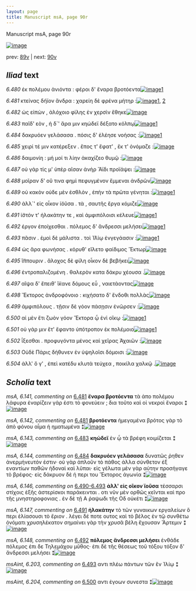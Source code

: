 ```yaml
---
layout: page
title: Manuscript msA, page 90r
---
```


Manuscript msA, page 90r

[![image](http://www.homermultitext.org/iipsrv?OBJ=IIP,1.0&FIF=/project/homer/pyramidal/deepzoom/hmt/vaimg/2017a/VA090RN_0262.tif&WID=100&CVT=JPEG)](http://www.homermultitext.org/ict2/?urn=urn:cite2:hmt:vaimg.2017a:VA090RN_0262)

prev:  [89v](../89v) | next:  [90v](../90v)

## *Iliad* text

*6.480* <a id="6.480"/> ἐκ πολέμου ἀνιόντα : φέροι δ' ἔναρα βροτόεντα[![image](http://www.homermultitext.org/iipsrv?OBJ=IIP,1.0&FIF=/project/homer/pyramidal/deepzoom/hmt/vaimg/2017a/VA090RN_0262.tif&RGN=0.162,0.2096,0.467,0.0346&WID=1000&CVT=JPEG)](http://www.homermultitext.org/ict2/?urn=urn:cite2:hmt:vaimg.2017a:VA090RN_0262@0.162,0.2096,0.467,0.0346)[1](#msAil_6.293)

*6.481* <a id="6.481"/> κτείνας δήϊον ἄνδρα : χαρείη δὲ φρένα μήτηρ :[![image](http://www.homermultitext.org/iipsrv?OBJ=IIP,1.0&FIF=/project/homer/pyramidal/deepzoom/hmt/vaimg/2017a/VA090RN_0262.tif&RGN=0.162,0.2359,0.467,0.0263&WID=1000&CVT=JPEG)](http://www.homermultitext.org/ict2/?urn=urn:cite2:hmt:vaimg.2017a:VA090RN_0262@0.162,0.2359,0.467,0.0263)[1](#msA_6.142), [2](#msA_6.141)

*6.482* <a id="6.482"/> ὡς εἰπὼν , ἀλόχοιο φίλης ἐν χερσὶν ἔθηκε[![image](http://www.homermultitext.org/iipsrv?OBJ=IIP,1.0&FIF=/project/homer/pyramidal/deepzoom/hmt/vaimg/2017a/VA090RN_0262.tif&RGN=0.153,0.2547,0.467,0.0263&WID=1000&CVT=JPEG)](http://www.homermultitext.org/ict2/?urn=urn:cite2:hmt:vaimg.2017a:VA090RN_0262@0.153,0.2547,0.467,0.0263)

*6.483* <a id="6.483"/> παῖδ' εὸν , ἡ δ`' ἄρα μιν κηώδεϊ δέξατο κόλπῳ[![image](http://www.homermultitext.org/iipsrv?OBJ=IIP,1.0&FIF=/project/homer/pyramidal/deepzoom/hmt/vaimg/2017a/VA090RN_0262.tif&RGN=0.153,0.2727,0.467,0.0263&WID=1000&CVT=JPEG)](http://www.homermultitext.org/ict2/?urn=urn:cite2:hmt:vaimg.2017a:VA090RN_0262@0.153,0.2727,0.467,0.0263)[1](#msA_6.143)

*6.484* <a id="6.484"/> δακρυόεν γελάσασα . πόσις δ' ἐλέησε νοήσας :[![image](http://www.homermultitext.org/iipsrv?OBJ=IIP,1.0&FIF=/project/homer/pyramidal/deepzoom/hmt/vaimg/2017a/VA090RN_0262.tif&RGN=0.151,0.29,0.467,0.0263&WID=1000&CVT=JPEG)](http://www.homermultitext.org/ict2/?urn=urn:cite2:hmt:vaimg.2017a:VA090RN_0262@0.151,0.29,0.467,0.0263)[1](#msA_6.144)

*6.485* <a id="6.485"/> χειρί τέ μιν κατέρεξεν . ἔπος τ' ἔφατ' , ἔκ τ' ὀνόμαζε :[![image](http://www.homermultitext.org/iipsrv?OBJ=IIP,1.0&FIF=/project/homer/pyramidal/deepzoom/hmt/vaimg/2017a/VA090RN_0262.tif&RGN=0.156,0.3156,0.467,0.0263&WID=1000&CVT=JPEG)](http://www.homermultitext.org/ict2/?urn=urn:cite2:hmt:vaimg.2017a:VA090RN_0262@0.156,0.3156,0.467,0.0263)

*6.486* <a id="6.486"/> δαιμονίη : μή μοί τι λίην ἀκαχίζεο θυμῷ :[![image](http://www.homermultitext.org/iipsrv?OBJ=IIP,1.0&FIF=/project/homer/pyramidal/deepzoom/hmt/vaimg/2017a/VA090RN_0262.tif&RGN=0.154,0.3321,0.467,0.0263&WID=1000&CVT=JPEG)](http://www.homermultitext.org/ict2/?urn=urn:cite2:hmt:vaimg.2017a:VA090RN_0262@0.154,0.3321,0.467,0.0263)

*6.487* <a id="6.487"/> οὐ γάρ τίς μ' ὑπὲρ αῖσαν ἀνὴρ Ἄϊδι προϊάψει :[![image](http://www.homermultitext.org/iipsrv?OBJ=IIP,1.0&FIF=/project/homer/pyramidal/deepzoom/hmt/vaimg/2017a/VA090RN_0262.tif&RGN=0.154,0.3509,0.467,0.0263&WID=1000&CVT=JPEG)](http://www.homermultitext.org/ict2/?urn=urn:cite2:hmt:vaimg.2017a:VA090RN_0262@0.154,0.3509,0.467,0.0263)

*6.488* <a id="6.488"/> μοῖραν δ' οὔ τινα φημὶ πεφυγμένον ἔμμεναι ἀνδρῶν[![image](http://www.homermultitext.org/iipsrv?OBJ=IIP,1.0&FIF=/project/homer/pyramidal/deepzoom/hmt/vaimg/2017a/VA090RN_0262.tif&RGN=0.154,0.3711,0.467,0.0263&WID=1000&CVT=JPEG)](http://www.homermultitext.org/ict2/?urn=urn:cite2:hmt:vaimg.2017a:VA090RN_0262@0.154,0.3711,0.467,0.0263)

*6.489* <a id="6.489"/> οὐ κακὸν οὐδε μὲν ἐσθλὸν , ἐπὴν τὰ πρῶτα γένηται :[![image](http://www.homermultitext.org/iipsrv?OBJ=IIP,1.0&FIF=/project/homer/pyramidal/deepzoom/hmt/vaimg/2017a/VA090RN_0262.tif&RGN=0.154,0.3922,0.467,0.0263&WID=1000&CVT=JPEG)](http://www.homermultitext.org/ict2/?urn=urn:cite2:hmt:vaimg.2017a:VA090RN_0262@0.154,0.3922,0.467,0.0263)[1](#msA_6.145)

*6.490* <a id="6.490"/> ἀλλ`' εἰς οἶκον ἰ̈οῦσα . τὰ , σαυτῆς ἔργα κόμιζε[![image](http://www.homermultitext.org/iipsrv?OBJ=IIP,1.0&FIF=/project/homer/pyramidal/deepzoom/hmt/vaimg/2017a/VA090RN_0262.tif&RGN=0.149,0.411,0.467,0.0263&WID=1000&CVT=JPEG)](http://www.homermultitext.org/ict2/?urn=urn:cite2:hmt:vaimg.2017a:VA090RN_0262@0.149,0.411,0.467,0.0263)

*6.491* <a id="6.491"/> ἱ̈στόν τ' ἠλακάτην τε , καὶ ἀμφιπόλοισι κέλευε[![image](http://www.homermultitext.org/iipsrv?OBJ=IIP,1.0&FIF=/project/homer/pyramidal/deepzoom/hmt/vaimg/2017a/VA090RN_0262.tif&RGN=0.15,0.4282,0.467,0.0263&WID=1000&CVT=JPEG)](http://www.homermultitext.org/ict2/?urn=urn:cite2:hmt:vaimg.2017a:VA090RN_0262@0.15,0.4282,0.467,0.0263)[1](#msA_6.147)

*6.492* <a id="6.492"/> έργον ἐποίχεσθαι . πόλεμος δ' ἄνδρεσσι μελήσει[![image](http://www.homermultitext.org/iipsrv?OBJ=IIP,1.0&FIF=/project/homer/pyramidal/deepzoom/hmt/vaimg/2017a/VA090RN_0262.tif&RGN=0.146,0.4485,0.467,0.0263&WID=1000&CVT=JPEG)](http://www.homermultitext.org/ict2/?urn=urn:cite2:hmt:vaimg.2017a:VA090RN_0262@0.146,0.4485,0.467,0.0263)[1](#msA_6.148)

*6.493* <a id="6.493"/> πᾶσιν . ἐμοὶ δὲ μάλιστα . τοὶ Ἰ̈λίῳ ἐνγεγάασιν :[![image](http://www.homermultitext.org/iipsrv?OBJ=IIP,1.0&FIF=/project/homer/pyramidal/deepzoom/hmt/vaimg/2017a/VA090RN_0262.tif&RGN=0.146,0.4673,0.467,0.0263&WID=1000&CVT=JPEG)](http://www.homermultitext.org/ict2/?urn=urn:cite2:hmt:vaimg.2017a:VA090RN_0262@0.146,0.4673,0.467,0.0263)[1](#msAint_6.203)

*6.494* <a id="6.494"/> ὡς ἄρα φωνήσας . κόρυθ' εἵλετο φαίδιμος Ἕκτωρ[![image](http://www.homermultitext.org/iipsrv?OBJ=IIP,1.0&FIF=/project/homer/pyramidal/deepzoom/hmt/vaimg/2017a/VA090RN_0262.tif&RGN=0.147,0.4876,0.467,0.0263&WID=1000&CVT=JPEG)](http://www.homermultitext.org/ict2/?urn=urn:cite2:hmt:vaimg.2017a:VA090RN_0262@0.147,0.4876,0.467,0.0263)

*6.495* <a id="6.495"/> ἵ̈ππουριν . ἄλοχος δὲ φίλη οἶκον δὲ βεβήκει[![image](http://www.homermultitext.org/iipsrv?OBJ=IIP,1.0&FIF=/project/homer/pyramidal/deepzoom/hmt/vaimg/2017a/VA090RN_0262.tif&RGN=0.146,0.5064,0.467,0.0263&WID=1000&CVT=JPEG)](http://www.homermultitext.org/ict2/?urn=urn:cite2:hmt:vaimg.2017a:VA090RN_0262@0.146,0.5064,0.467,0.0263)

*6.496* <a id="6.496"/> ἐντροπαλιζομένη . θαλερὸν κατα δάκρυ χέουσα .[![image](http://www.homermultitext.org/iipsrv?OBJ=IIP,1.0&FIF=/project/homer/pyramidal/deepzoom/hmt/vaimg/2017a/VA090RN_0262.tif&RGN=0.148,0.5229,0.467,0.0263&WID=1000&CVT=JPEG)](http://www.homermultitext.org/ict2/?urn=urn:cite2:hmt:vaimg.2017a:VA090RN_0262@0.148,0.5229,0.467,0.0263)

*6.497* <a id="6.497"/> αῖψα δ' ἔπειθ' ἵ̈κανε δόμους εὖ , ναιετάοντας[![image](http://www.homermultitext.org/iipsrv?OBJ=IIP,1.0&FIF=/project/homer/pyramidal/deepzoom/hmt/vaimg/2017a/VA090RN_0262.tif&RGN=0.146,0.5455,0.467,0.0263&WID=1000&CVT=JPEG)](http://www.homermultitext.org/ict2/?urn=urn:cite2:hmt:vaimg.2017a:VA090RN_0262@0.146,0.5455,0.467,0.0263)

*6.498* <a id="6.498"/> Ἕκτορος ἀνδροφόνοιο : κιχήσατο δ' ἔνδοθι πολλὰς[![image](http://www.homermultitext.org/iipsrv?OBJ=IIP,1.0&FIF=/project/homer/pyramidal/deepzoom/hmt/vaimg/2017a/VA090RN_0262.tif&RGN=0.145,0.5665,0.467,0.0263&WID=1000&CVT=JPEG)](http://www.homermultitext.org/ict2/?urn=urn:cite2:hmt:vaimg.2017a:VA090RN_0262@0.145,0.5665,0.467,0.0263)

*6.499* <a id="6.499"/> ἀμφιπόλους . τῇσιν δὲ γόον πάσῃσιν ἐνῶρσεν :[![image](http://www.homermultitext.org/iipsrv?OBJ=IIP,1.0&FIF=/project/homer/pyramidal/deepzoom/hmt/vaimg/2017a/VA090RN_0262.tif&RGN=0.144,0.5823,0.467,0.0263&WID=1000&CVT=JPEG)](http://www.homermultitext.org/ict2/?urn=urn:cite2:hmt:vaimg.2017a:VA090RN_0262@0.144,0.5823,0.467,0.0263)

*6.500* <a id="6.500"/> αἱ μὲν ἔτι ζωὸν γόον Ἕκτορα ᾧ ἐνὶ οἴκῳ :[![image](http://www.homermultitext.org/iipsrv?OBJ=IIP,1.0&FIF=/project/homer/pyramidal/deepzoom/hmt/vaimg/2017a/VA090RN_0262.tif&RGN=0.139,0.6026,0.467,0.0263&WID=1000&CVT=JPEG)](http://www.homermultitext.org/ict2/?urn=urn:cite2:hmt:vaimg.2017a:VA090RN_0262@0.139,0.6026,0.467,0.0263)[1](#msAint_6.204)

*6.501* <a id="6.501"/> οὐ γάρ μιν ἔτ' ἔφαντο ὑπότροπον ἐκ πολέμοιο[![image](http://www.homermultitext.org/iipsrv?OBJ=IIP,1.0&FIF=/project/homer/pyramidal/deepzoom/hmt/vaimg/2017a/VA090RN_0262.tif&RGN=0.138,0.6228,0.467,0.0263&WID=1000&CVT=JPEG)](http://www.homermultitext.org/ict2/?urn=urn:cite2:hmt:vaimg.2017a:VA090RN_0262@0.138,0.6228,0.467,0.0263)[1](#msAil_6.A26)

*6.502* <a id="6.502"/> ΐξεσθαι . προφυγόντα μένος καὶ χεῖρας Ἀχαιῶν :[![image](http://www.homermultitext.org/iipsrv?OBJ=IIP,1.0&FIF=/project/homer/pyramidal/deepzoom/hmt/vaimg/2017a/VA090RN_0262.tif&RGN=0.138,0.6394,0.467,0.0263&WID=1000&CVT=JPEG)](http://www.homermultitext.org/ict2/?urn=urn:cite2:hmt:vaimg.2017a:VA090RN_0262@0.138,0.6394,0.467,0.0263)

*6.503* <a id="6.503"/> Οὐδὲ Πάρις δήθυνεν ἐν ὑψηλοῖσι δόμοισι :[![image](http://www.homermultitext.org/iipsrv?OBJ=IIP,1.0&FIF=/project/homer/pyramidal/deepzoom/hmt/vaimg/2017a/VA090RN_0262.tif&RGN=0.133,0.6597,0.467,0.0263&WID=1000&CVT=JPEG)](http://www.homermultitext.org/ict2/?urn=urn:cite2:hmt:vaimg.2017a:VA090RN_0262@0.133,0.6597,0.467,0.0263)

*6.504* <a id="6.504"/> ἀλλ' ὅ γ' , ἐπεὶ κατέδυ κλυτὰ τεύχεα , ποικίλα χαλκῷ .[![image](http://www.homermultitext.org/iipsrv?OBJ=IIP,1.0&FIF=/project/homer/pyramidal/deepzoom/hmt/vaimg/2017a/VA090RN_0262.tif&RGN=0.153,0.6784,0.467,0.0263&WID=1000&CVT=JPEG)](http://www.homermultitext.org/ict2/?urn=urn:cite2:hmt:vaimg.2017a:VA090RN_0262@0.153,0.6784,0.467,0.0263)

## *Scholia* text

*msA, 6.141, commenting on* [6.481](#6.481)  <a id="msA_6.141"/> **ἔναρα βροτόεντα** τὰ ἀπο πολέμου λάφυρα ἐναρίζειν γάρ ἐστι τὸ φονεύειν ; δια τοῦτο καὶ οἱ νεκροὶ ἔναροι ⁑[![image](http://www.homermultitext.org/iipsrv?OBJ=IIP,1.0&FIF=/project/homer/pyramidal/deepzoom/hmt/vaimg/2017a/VA090RN_0262.tif&RGN=0.16212233,0.10138313,0.64830508,0.02780083&WID=1000&CVT=JPEG)](http://www.homermultitext.org/ict2/?urn=urn:cite2:hmt:vaimg.2017a:VA090RN_0262@0.16212233,0.10138313,0.64830508,0.02780083)

*msA, 6.142, commenting on* [6.481](#6.481)  <a id="msA_6.142"/> **βροτόεντα** ἠμεγαμένα βρότος γὰρ τὸ ἀπὸ φόνου αἷμα ἠ ηματωμένα ⁑[![image](http://www.homermultitext.org/iipsrv?OBJ=IIP,1.0&FIF=/project/homer/pyramidal/deepzoom/hmt/vaimg/2017a/VA090RN_0262.tif&RGN=0.17759764,0.11798064,0.41617539,0.02240664&WID=1000&CVT=JPEG)](http://www.homermultitext.org/ict2/?urn=urn:cite2:hmt:vaimg.2017a:VA090RN_0262@0.17759764,0.11798064,0.41617539,0.02240664)

*msA, 6.143, commenting on* [6.483](#6.483)  <a id="msA_6.143"/> **κηώδεϊ** ἐν ᾧ τὰ βρέφη κοιμίζεται ⁑[![image](http://www.homermultitext.org/iipsrv?OBJ=IIP,1.0&FIF=/project/homer/pyramidal/deepzoom/hmt/vaimg/2017a/VA090RN_0262.tif&RGN=0.60095800,0.12586445,0.20394252,0.01950207&WID=1000&CVT=JPEG)](http://www.homermultitext.org/ict2/?urn=urn:cite2:hmt:vaimg.2017a:VA090RN_0262@0.60095800,0.12586445,0.20394252,0.01950207)

*msA, 6.144, commenting on* [6.484](#6.484)  <a id="msA_6.144"/> **δακρυόεν γελάσασα** δυνατῶς ῥηθεν ἀνερμήνευτόν ἐστιν· οὐ γὰρ ἁπλοῦν τὸ πάθος ἀλλα σύνθετον ἐξ εναντίων παθῶν ἡδοναὶ καὶ λῦπαι· εἰς γέλωτα μὲν γὰρ αὐτην προσήγαγε τὸ βρέφος· εἰς δάκρυον δὲ ἡ περι του Ἕκτορος ἀγωνία ⁑[![image](http://www.homermultitext.org/iipsrv?OBJ=IIP,1.0&FIF=/project/homer/pyramidal/deepzoom/hmt/vaimg/2017a/VA090RN_0262.tif&RGN=0.16654385,0.13208852,0.62785556,0.04356846&WID=1000&CVT=JPEG)](http://www.homermultitext.org/ict2/?urn=urn:cite2:hmt:vaimg.2017a:VA090RN_0262@0.16654385,0.13208852,0.62785556,0.04356846)

*msA, 6.146, commenting on* [6.490-6.493](#6.490-6.493)  <a id="msA_6.146"/> **ἀλλ' εἰς οῖκον ϊοῦσα** τέσσαρσι στίχοις ἑξῆς ἀστερίσκοι παράκεινται . οτι νῦν μὲν ορθῶς κεῖνται καὶ προ τῆς μνηστηροφονιας . ἐν δὲ τῇ Α ῥαψωδι τῆς Οδ οὐκέτι ⁑[![image](http://www.homermultitext.org/iipsrv?OBJ=IIP,1.0&FIF=/project/homer/pyramidal/deepzoom/hmt/vaimg/2017a/VA090RN_0262.tif&RGN=0.60924834,0.41092669,0.18957259,0.06639004&WID=1000&CVT=JPEG)](http://www.homermultitext.org/ict2/?urn=urn:cite2:hmt:vaimg.2017a:VA090RN_0262@0.60924834,0.41092669,0.18957259,0.06639004)

*msA, 6.147, commenting on* [6.491](#6.491)  <a id="msA_6.147"/> **ἠλακάτην** τὸ τῶν γυναικων εργαλείων ὃ περι ἐλίασουσι τὸ ἔριον . λέγει δέ ποτε ουτος καὶ τὸ βέλος ἐν τῷ συνθέτω ὀνόματι χρυσηλέκατον σημαίνει γὰρ τὴν χρυσᾶ βέλη ἔχουσαν Ἄρτεμιν ⁑[![image](http://www.homermultitext.org/iipsrv?OBJ=IIP,1.0&FIF=/project/homer/pyramidal/deepzoom/hmt/vaimg/2017a/VA090RN_0262.tif&RGN=0.60593220,0.47897649,0.18625645,0.08464730&WID=1000&CVT=JPEG)](http://www.homermultitext.org/ict2/?urn=urn:cite2:hmt:vaimg.2017a:VA090RN_0262@0.60593220,0.47897649,0.18625645,0.08464730)

*msA, 6.148, commenting on* [6.492](#6.492)  <a id="msA_6.148"/> **πόλεμος ἄνδρεσσι μελήσει** ἐνθάδε πόλεμος ἐπι δε Τηλεμάχου μῦθος· ἐπι δὲ τῆς θέσεως τοῦ τόξου τόξον δ' ἄνδρεσσι μελήσει ⁑[![image](http://www.homermultitext.org/iipsrv?OBJ=IIP,1.0&FIF=/project/homer/pyramidal/deepzoom/hmt/vaimg/2017a/VA090RN_0262.tif&RGN=0.61201179,0.56445367,0.17464996,0.07468880&WID=1000&CVT=JPEG)](http://www.homermultitext.org/ict2/?urn=urn:cite2:hmt:vaimg.2017a:VA090RN_0262@0.61201179,0.56445367,0.17464996,0.07468880)

*msAint, 6.203, commenting on* [6.493](#6.493)  <a id="msAint_6.203"/> αντι πλέω πάντων τῶν ἒν Ἰλίῳ ⁑[![image](http://www.homermultitext.org/iipsrv?OBJ=IIP,1.0&FIF=/project/homer/pyramidal/deepzoom/hmt/vaimg/2017a/VA090RN_0262.tif&RGN=0.09948416,0.47551867,0.04863670,0.02351314&WID=1000&CVT=JPEG)](http://www.homermultitext.org/ict2/?urn=urn:cite2:hmt:vaimg.2017a:VA090RN_0262@0.09948416,0.47551867,0.04863670,0.02351314)

*msAint, 6.204, commenting on* [6.500](#6.500)  <a id="msAint_6.204"/> αντι ἐγοων συνεστα ⁑[![image](http://www.homermultitext.org/iipsrv?OBJ=IIP,1.0&FIF=/project/homer/pyramidal/deepzoom/hmt/vaimg/2017a/VA090RN_0262.tif&RGN=0.10961680,0.60899032,0.04771555,0.03692946&WID=1000&CVT=JPEG)](http://www.homermultitext.org/ict2/?urn=urn:cite2:hmt:vaimg.2017a:VA090RN_0262@0.10961680,0.60899032,0.04771555,0.03692946)